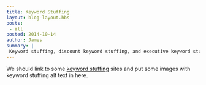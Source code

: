 ```yaml
---
title: Keyword Stuffing
layout: blog-layout.hbs
posts:
 - all
posted: 2014-10-14
author: James
summary: |
 Keyword stuffing, discount keyword stuffing, and executive keyword stuffing is the topic of this keyword stuffing post.  
---
```

We should link to some [keyword stuffing](#keyword-stuffing) sites and put some images with keyword stuffing 
alt text in here.